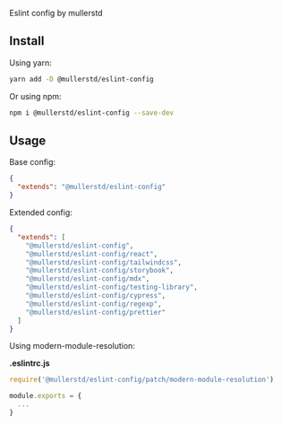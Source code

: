 Eslint config by mullerstd

## Install

Using yarn:

```bash
yarn add -D @mullerstd/eslint-config
```

Or using npm:

```bash
npm i @mullerstd/eslint-config --save-dev
```

## Usage

Base config:

```json
{
  "extends": "@mullerstd/eslint-config"
}
```

Extended config:

```json
{
  "extends": [
    "@mullerstd/eslint-config",
    "@mullerstd/eslint-config/react",
    "@mullerstd/eslint-config/tailwindcss",
    "@mullerstd/eslint-config/storybook",
    "@mullerstd/eslint-config/mdx",
    "@mullerstd/eslint-config/testing-library",
    "@mullerstd/eslint-config/cypress",
    "@mullerstd/eslint-config/regexp",
    "@mullerstd/eslint-config/prettier"
  ]
}
```

Using modern-module-resolution:

**.eslintrc.js**

```js
require('@mullerstd/eslint-config/patch/modern-module-resolution')

module.exports = {
  ...
}
```

